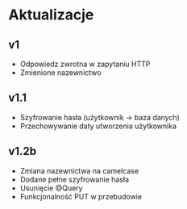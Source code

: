 # Aktualizacje
## v1
- Odpowiedz zwrotna w zapytaniu HTTP
- Zmienione nazewnictwo
## v1.1
- Szyfrowanie hasła (użytkownik -> baza danych)
- Przechowywanie daty utworzenia użytkownika
## v1.2b
- Zmiana nazewnictwa na camelcase
- Dodane pełne szyfrowanie hasła
- Usunięcie @Query
- Funkcjonalność PUT w przebudowie
